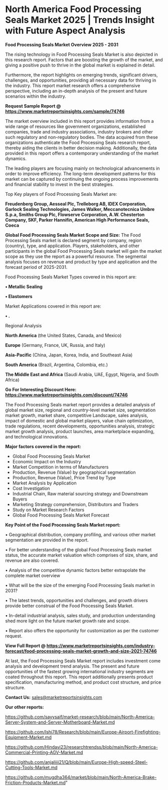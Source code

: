 # North America Food Processing Seals Market 2025 | Trends Insight with Future Aspect Analysis

<Strong> Food Processing Seals Market Overview 2025 - 2031</strong>

The rising technology in Food Processing Seals Market is also depicted in this research report. Factors that are boosting the growth of the market, and giving a positive push to thrive in the global market is explained in detail.

Furthermore, the report highlights on emerging trends, significant drivers, challenges, and opportunities, providing all necessary data for thriving in the industry. This report market research offers a comprehensive perspective, including an in-depth analysis of the present and future scenarios within the industry.

<strong>Request Sample Report @ <a href=https://www.marketreportsinsights.com/sample/74746>https://www.marketreportsinsights.com/sample/74746</a></strong>

The market overview included in this report provides information from a wide range of resources like government organizations, established companies, trade and industry associations, industry brokers and other such regulatory and non-regulatory bodies. The data acquired from these organizations authenticate the Food Processing Seals research report, thereby aiding the clients in better decision making. Additionally, the data provided in this report offers a contemporary understanding of the market dynamics.

The leading players are focusing mainly on technological advancements in order to improve efficiency. The long-term development patterns for this market can be captured by continuing the ongoing process improvements and financial stability to invest in the best strategies.

Top Key players of Food Processing Seals Market are:

<strong>Freudenberg Group, Aesseal Plc, Trelleborg AB, IDEX Corporation, Garlock Sealing Technologies, James Walker, Meccanotecnica Umbre S.p.a, Smiths Group Plc, Flowserve Corporation, A.W. Chesterton Company, SKF, Parker Hannifin, American High Performance Seals, Coeca</strong>

<strong><b>Global Food Processing Seals Market Scope and Size:</b></strong>
The Food Processing Seals market is declared segment by company, region (country), type, and application. Players, stakeholders, and other participants in the global Food Processing Seals market will gain the market scope as they use the report as a powerful resource. The segmental analysis focuses on revenue and product by type and application and the forecast period of 2025-2031.

Food Processing Seals Market Types covered in this report are:

<strong>• Metallic Sealing

• Elastomers</strong>

Market Applications covered in this report are:

<strong>• .</strong> 

Regional Analysis

<strong>North America</strong> (the United States, Canada, and Mexico)

<strong>Europe</strong> (Germany, France, UK, Russia, and Italy)

<strong>Asia-Pacific</strong> (China, Japan, Korea, India, and Southeast Asia)

<strong>South America</strong> (Brazil, Argentina, Colombia, etc.)

<strong>The Middle East and Africa</strong> (Saudi Arabia, UAE, Egypt, Nigeria, and South Africa)

<strong>Go For Interesting Discount Here: <a href=https://www.marketreportsinsights.com/discount/74746>https://www.marketreportsinsights.com/discount/74746</a></strong>

The Food Processing Seals market report provides a detailed analysis of global market size, regional and country-level market size, segmentation market growth, market share, competitive Landscape, sales analysis, impact of domestic and global market players, value chain optimization, trade regulations, recent developments, opportunities analysis, strategic market growth analysis, product launches, area marketplace expanding, and technological innovations.

<strong><b>Major factors covered in the report:</b></strong>
<ul>
  <li>Global Food Processing Seals Market </li>
  <li>Economic Impact on the Industry</li>
  <li>Market Competition in terms of Manufacturers</li>
  <li>Production, Revenue (Value) by geographical segmentation</li>
  <li>Production, Revenue (Value), Price Trend by Type</li>
  <li>Market Analysis by Application</li>
  <li>Cost Investigation</li>
  <li>Industrial Chain, Raw material sourcing strategy and Downstream Buyers</li>
  <li>Marketing Strategy comprehension, Distributors and Traders</li>
  <li>Study on Market Research Factors</li>
  <li>Global Food Processing Seals Market Forecast</li>
</ul>

<strong><b>Key Point of the Food Processing Seals Market report:</b></strong>

• Geographical distribution, company profiling, and various other market segmentation are provided in the report.

• For better understanding of the global Food Processing Seals market status, the accurate market valuation which comprises of size, share, and revenue are also covered.

• Analysis of the competitive dynamic factors better extrapolate the complete market overview

• What will be the size of the emerging Food Processing Seals market in 2031?

• The latest trends, opportunities and challenges, and growth drivers provide better construal of the Food Processing Seals Market.

• In-detail industrial analysis, sales study, and production understanding shed more light on the future market growth rate and scope.

• Report also offers the opportunity for customization as per the customer request.

<strong><b>View Full Report @ <a href=https://www.marketreportsinsights.com/industry-forecast/food-processing-seals-market-growth-and-size-2021-74746>https://www.marketreportsinsights.com/industry-forecast/food-processing-seals-market-growth-and-size-2021-74746</a></b></strong>


At last, the Food Processing Seals Market report includes investment come analysis and development trend analysis. The present and future opportunities of the fastest growing international industry segments are coated throughout this report. This report additionally presents product specification, manufacturing method, and product cost structure, and price structure.

<strong>Contact Us:</strong>
sales@marketreportsinsights.com

<strong>Our other reports:</strong>

<a href=https://github.com/sayysaif/market-research/blob/main/North-America-Server-System-and-Server-Motherboard-Market.md>https://github.com/sayysaif/market-research/blob/main/North-America-Server-System-and-Server-Motherboard-Market.md</a>

<a href=https://github.com/Ishi78/Research/blob/main/Europe-Airport-Firefighting-Equipment-Market.md>https://github.com/Ishi78/Research/blob/main/Europe-Airport-Firefighting-Equipment-Market.md</a>

<a href=https://github.com/Hindavi23/researchtrendss/blob/main/North-America-Commercial-Printing-AGV-Market.md>https://github.com/Hindavi23/researchtrendss/blob/main/North-America-Commercial-Printing-AGV-Market.md</a>

<a href=https://github.com/anjaliiii21/Q/blob/main/Europe-High-speed-Steel-Cutting-Tools-Market.md>https://github.com/anjaliiii21/Q/blob/main/Europe-High-speed-Steel-Cutting-Tools-Market.md</a>

<a href=https://github.com/mugdha364/market/blob/main/North-America-Brake-Friction-Products-Market.md>https://github.com/mugdha364/market/blob/main/North-America-Brake-Friction-Products-Market.md</a>"
